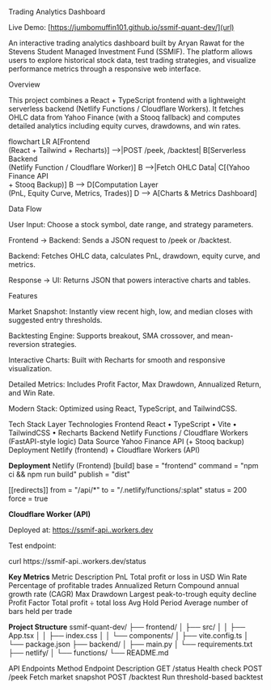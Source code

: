 Trading Analytics Dashboard

Live Demo: [https://jumbomuffin101.github.io/ssmif-quant-dev/](url)

An interactive trading analytics dashboard built by Aryan Rawat for the Stevens Student Managed Investment Fund (SSMIF).
The platform allows users to explore historical stock data, test trading strategies, and visualize performance metrics through a responsive web interface.

Overview

This project combines a React + TypeScript frontend with a lightweight serverless backend (Netlify Functions / Cloudflare Workers).
It fetches OHLC data from Yahoo Finance (with a Stooq fallback) and computes detailed analytics including equity curves, drawdowns, and win rates.

flowchart LR
    A[Frontend<br/>(React + Tailwind + Recharts)] -->|POST /peek, /backtest| B[Serverless Backend<br/>(Netlify Function / Cloudflare Worker)]
    B -->|Fetch OHLC Data| C[(Yahoo Finance API<br/>+ Stooq Backup)]
    B --> D[Computation Layer<br/>(PnL, Equity Curve, Metrics, Trades)]
    D --> A[Charts & Metrics Dashboard]

Data Flow

User Input: Choose a stock symbol, date range, and strategy parameters.

Frontend → Backend: Sends a JSON request to /peek or /backtest.

Backend: Fetches OHLC data, calculates PnL, drawdown, equity curve, and metrics.

Response → UI: Returns JSON that powers interactive charts and tables.

Features

Market Snapshot: Instantly view recent high, low, and median closes with suggested entry thresholds.

Backtesting Engine: Supports breakout, SMA crossover, and mean-reversion strategies.

Interactive Charts: Built with Recharts for smooth and responsive visualization.

Detailed Metrics: Includes Profit Factor, Max Drawdown, Annualized Return, and Win Rate.

Modern Stack: Optimized using React, TypeScript, and TailwindCSS.

Tech Stack
Layer	Technologies
Frontend	React • TypeScript • Vite • TailwindCSS • Recharts
Backend	Netlify Functions / Cloudflare Workers (FastAPI-style logic)
Data Source	Yahoo Finance API (+ Stooq backup)
Deployment	Netlify (frontend) + Cloudflare Workers (API)

**Deployment**
Netlify (Frontend)
[build]
base = "frontend"
command = "npm ci && npm run build"
publish = "dist"

[[redirects]]
from = "/api/*"
to = "/.netlify/functions/:splat"
status = 200
force = true

**Cloudflare Worker (API)**

Deployed at: [https://ssmif-api..workers.dev](https://ssmif-api.ryanrawat.workers.dev/)

Test endpoint:

curl https://ssmif-api..workers.dev/status

**Key Metrics**
Metric	Description
PnL	Total profit or loss in USD
Win Rate	Percentage of profitable trades
Annualized Return	Compound annual growth rate (CAGR)
Max Drawdown	Largest peak-to-trough equity decline
Profit Factor	Total profit ÷ total loss
Avg Hold Period	Average number of bars held per trade

**Project Structure**
ssmif-quant-dev/
├── frontend/
│   ├── src/
│   │   ├── App.tsx
│   │   ├── index.css
│   │   └── components/
│   ├── vite.config.ts
│   └── package.json
├── backend/
│   ├── main.py
│   └── requirements.txt
├── netlify/
│   └── functions/
└── README.md

API Endpoints
Method	Endpoint	Description
GET	/status	Health check
POST	/peek	Fetch market snapshot
POST	/backtest	Run threshold-based backtest
